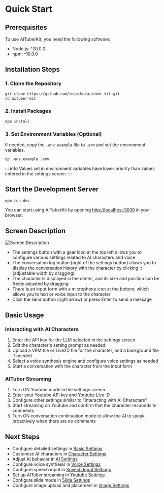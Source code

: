 # Quick Start

## Prerequisites

To use AITuberKit, you need the following software:

- Node.js: ^20.0.0
- npm: ^10.0.0

## Installation Steps

### 1. Clone the Repository

```bash
git clone https://github.com/tegnike/aituber-kit.git
cd aituber-kit
```

### 2. Install Packages

```bash
npm install
```

### 3. Set Environment Variables (Optional)

If needed, copy the `.env.example` file to `.env` and set the environment variables.

```bash
cp .env.example .env
```

::: info
Values set in environment variables have lower priority than values entered in the settings screen.
:::

## Start the Development Server

```bash
npm run dev
```

You can start using AITuberKit by opening [http://localhost:3000](http://localhost:3000) in your browser.

## Screen Description

![Screen Description](/images/quickstart_cm3w4.png)

- The settings button with a gear icon at the top left allows you to configure various settings related to AI characters and voice
- The conversation log button (right of the settings button) allows you to display the conversation history with the character by clicking it (adjustable width by dragging)
- The character is displayed in the center, and its size and position can be freely adjusted by dragging
- There is an input form with a microphone icon at the bottom, which allows you to text or voice input to the character
- Click the send button (right arrow) or press Enter to send a message

## Basic Usage

### Interacting with AI Characters

1. Enter the API key for the LLM selected in the settings screen
2. Edit the character's setting prompt as needed
3. Upload a VRM file or Live2D file for the character, and a background file if needed
4. Select a voice synthesis engine and configure voice settings as needed
5. Start a conversation with the character from the input form

### AITuber Streaming

1. Turn ON Youtube mode in the settings screen
2. Enter your Youtube API key and Youtube Live ID
3. Configure other settings similar to "Interacting with AI Characters"
4. Start streaming on Youtube and confirm that the character responds to comments
5. Turn ON conversation continuation mode to allow the AI to speak proactively when there are no comments

## Next Steps

- Configure detailed settings in [Basic Settings](/en/guide/basic-settings)
- Customize AI characters in [Character Settings](/en/guide/character/common)
- Adjust AI behavior in [AI Settings](/en/guide/ai/common)
- Configure voice synthesis in [Voice Settings](/en/guide/voice-settings)
- Configure speech input in [Speech Input Settings](/en/guide/speech-input-settings)
- Set up AITuber streaming in [Youtube Settings](/en/guide/youtube-settings)
- Configure slide mode in [Slide Settings](/en/guide/slide-settings)
- Configure image upload and placement in [Image Settings](/en/guide/image-settings)
